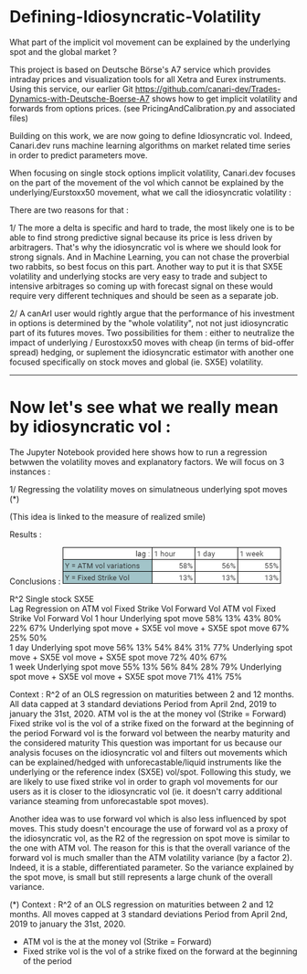 # Defining-Idiosyncratic-Volatility
What part of the implicit vol movement can be explained by the underlying spot and the global market ?

This project is based on Deutsche Börse's A7 service which provides intraday prices and visualization tools for all Xetra and Eurex instruments.
Using this service, our earlier Git https://github.com/canari-dev/Trades-Dynamics-with-Deutsche-Boerse-A7 shows how to get implicit volatility and forwards from options prices.
(see PricingAndCalibration.py and associated files)

Building on this work, we are now going to define Idiosyncratic vol. Indeed, Canari.dev runs machine learning algorithms on market related time series in order to predict parameters move.

When focusing on single stock options implicit volatility, Canari.dev focuses on the part of the movement of the vol which cannot be explained by the underlying/Eurstoxx50 movement, what we call the idiosyncratic volatility :

There are two reasons for that :

1/ The more a delta is specific and hard to trade, the most likely one is to be able to find strong predictive signal because its price is less driven by arbitragers.
That's why the idiosyncratic vol is where we should look for strong signals. And in Machine Learning, you can not chase the proverbial two rabbits, so best focus on this part.
Another way to put it is that SX5E volatility and underlying stocks are very easy to trade and subject to intensive arbitrages so coming up with forecast signal on these would require very different techniques and should be seen as a separate job.

2/ A canArI user would rightly argue that the performance of his investment in options is determined by the "whole volatility", not not just idiosyncratic part of its futures moves. Two possibilities for them : either to neutralize the impact of underlying / Eurostoxx50 moves with cheap (in terms of bid-offer spread) hedging, or suplement the idiosyncratic estimator with another one focused specifically on stock moves and global (ie. SX5E) volatility.

--------------------------------------------------------
# Now let's see what we really mean by idiosyncratic vol :

The Jupyter Notebook provided here shows how to run a regression betwwen the volatility moves and explanatory factors.
We will focus on 3 instances :

1/ Regressing the volatility moves on simulatneous underlying spot moves (*)

(This idea is linked to the measure of realized smile)

Results :


Conclusions :
![plot](./images/results1.png)




R^2		Single stock			SX5E		
Lag	Regression on	ATM vol	Fixed Strike Vol	Forward Vol	ATM vol	Fixed Strike Vol	Forward Vol
1 hour	Underlying spot move	58%	13%	43%	80%	22%	67%
Underlying spot move + SX5E vol move + SX5E spot move	67%	25%	50%			
1 day	Underlying spot move	56%	13%	54%	84%	31%	77%
Underlying spot move + SX5E vol move + SX5E spot move	72%	40%	67%			
1 week	Underlying spot move	55%	13%	56%	84%	28%	79%
Underlying spot move + SX5E vol move + SX5E spot move	71%	41%	75%			
 
Context : 
R^2 of an OLS regression on maturities between 2 and 12 months.
All data capped at 3 standard deviations
Period from April 2nd, 2019 to january the 31st, 2020.
ATM vol is the at the money vol (Strike = Forward)
Fixed strike vol is the vol of a strike fixed on the forward at the beginning of the period
Forward vol is the forward vol between the nearby maturity and the considered maturity
This question was important for us because our analysis focuses on the idiosyncratic vol and filters out movements which can be explained/hedged with unforecastable/liquid instruments like the underlying or the reference index (SX5E) vol/spot. 
Following this study, we are likely to use fixed strike vol in order to graph vol movements for our users as it is closer to the idiosyncratic vol (ie. it doesn't carry additional variance steaming from unforecastable spot moves).

Another idea was to use forward vol which is also less influenced by spot moves. This study doesn't encourage the use of forward vol as a proxy of the idiosyncratic vol, as the R2 of the regression on spot move is similar to the one with ATM vol. 
The reason for this is that the overall variance of the forward vol is much smaller than the ATM volatility variance (by a factor 2). Indeed, it is a stable, differentiated parameter. So the variance explained by the spot move, is small but still represents a large chunk of the overall variance.



(*) Context : 
R^2 of an OLS regression on maturities between 2 and 12 months.
All moves capped at 3 standard deviations
Period from April 2nd, 2019 to january the 31st, 2020.
- ATM vol is the at the money vol (Strike = Forward)
- Fixed strike vol is the vol of a strike fixed on the forward at the beginning of the period
